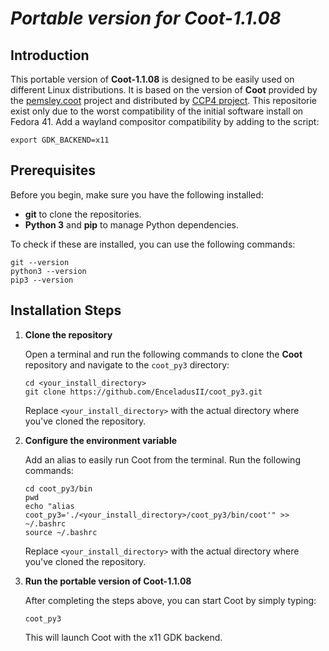 # *Portable version for Coot-1.1.08*

## Introduction

This portable version of **Coot-1.1.08** is designed to be easily used on different Linux distributions. It is based on the version of **Coot** provided by the [pemsley.coot](https://github.com/pemsley/coot.git) project and distributed by [CCP4 project](https://www.ccp4.ac.uk/).
This repositorie exist only due to the worst compatibility of the initial software install on Fedora 41.
Add a wayland compositor compatibility by adding to the script: 
```shell
export GDK_BACKEND=x11
```

## Prerequisites

Before you begin, make sure you have the following installed:

- **git** to clone the repositories.
- **Python 3** and **pip** to manage Python dependencies.

To check if these are installed, you can use the following commands:

```shell
git --version
python3 --version
pip3 --version
```

## Installation Steps

1. **Clone the repository**

   Open a terminal and run the following commands to clone the **Coot** repository and navigate to the `coot_py3` directory:

   ```shell
   cd <your_install_directory>
   git clone https://github.com/EnceladusII/coot_py3.git 
   ```
   
   Replace ```<your_install_directory>``` with the actual directory where you've cloned the repository.
   
2. **Configure the environment variable**
    
    Add an alias to easily run Coot from the terminal. Run the following commands:
    
    ```shell
    cd coot_py3/bin
    pwd
    echo "alias coot_py3='./<your_install_directory>/coot_py3/bin/coot'" >> ~/.bashrc
    source ~/.bashrc
    ```
    
    Replace ```<your_install_directory>``` with the actual directory where you've cloned the repository.
    
3. **Run the portable version of Coot-1.1.08**

    After completing the steps above, you can start Coot by simply typing:
    
    ```shell
    coot_py3
    ```
    This will launch Coot with the x11 GDK backend.
